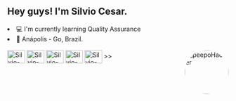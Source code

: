   ## Hey guys! I'm Silvio Cesar.
  <li>💻 I'm currently learning Quality Assurance</li>
  <li> 📍 Anápolis - Go, Brazil.</li>
<!-- <div align="center">
  <a href="https://github.com/scff096">
  <img height="165em" src="https://github-readme-stats.vercel.app/api?username=scff096&show_icons=true&theme=dark&include_all_commits=true&count_private=true"/>
  <img height="165em" src="https://github-readme-stats.vercel.app/api/top-langs/?username=scff096&layout=compact&langs_count=7&theme=dark"/>
</div> -->
<div style="display: inline_block"><br>
  <img align="center" alt="Silvio-JS" height="30" width="40" src="https://cdn.jsdelivr.net/gh/devicons/devicon/icons/javascript/javascript-original.svg">
  <img align="center" alt="Silvio-HTML" height="30" width="40" src="https://cdn.jsdelivr.net/gh/devicons/devicon/icons/html5/html5-original.svg">
  <img align="center" alt="Silvio-CSS" height="30" width="40" src="https://cdn.jsdelivr.net/gh/devicons/devicon/icons/css3/css3-original.svg">
  <img align="center" alt="Silvio-Postman" height="30" width="40" src="https://cdn.jsdelivr.net/gh/devicons/devicon@latest/icons/postman/postman-original.svg">
  <img align="center" alt="Silvio-CY" height="30" width="40" src=<svg viewBox="0 0 128 128">
            <path fill="#ffffff" d="M63.994.107c-2.123 0-4.249.119-6.36.329V.431c-.11.01-.217.03-.327.04-.827.087-1.65.184-2.471.301-.32.046-.638.1-.957.15-.441.07-.886.129-1.324.208l.004.016C22.26 6.55 0 32.723 0 64.005c0 6.006.837 11.913 2.477 17.619l-.012.004c.158.55.334 1.091.506 1.635.068.215.13.433.2.648 8.542 26 33.198 43.967 60.796 43.98h.014c.889 0 1.776-.014 2.665-.054 4.568-.189 8.652-3.057 10.403-7.3l2.531-6.16-.008-.001 29.365-71.48h-9.619L86.963 74.204 74.516 42.897H64.33l17.461 42.732-12.719 30.851h.002l-.271.66c-.431 1.038-1.415 1.753-2.52 1.794a65.02 65.02 0 0 1-2.303.052c-24.452 0-46.224-16.368-52.947-39.81a54.973 54.973 0 0 1-2.129-15.17c0-27.224 19.603-49.953 46.135-54.246.4-.065.8-.131 1.203-.188.453-.063.91-.115 1.367-.168a56.055 56.055 0 0 1 6.385-.377c23.516 0 44.034 14.524 51.858 36.414a55.722 55.722 0 0 1 .79 2.37 54.784 54.784 0 0 1 2.44 16.195c0 24.371-15.682 45.51-39.016 52.596l2.586 8.529c27.12-8.245 45.334-32.806 45.348-61.112 0-6.42-.96-12.698-2.822-18.75l.006-.002-.075-.228a63.602 63.602 0 0 0-.619-1.88 65.225 65.225 0 0 0-.34-.96c-.106-.292-.201-.587-.312-.879l-.014.006C114.444 16.508 90.91.107 63.994.107zm-19.01 41.981c-6.399 0-11.6 2.047-15.898 6.264-4.27 4.19-6.426 9.457-6.426 15.654 0 6.157 2.169 11.398 6.426 15.574 4.298 4.217 9.5 6.266 15.898 6.266 9.094 0 16.828-5.094 20.196-13.272l.173-.443-8.689-2.951-.148.39c-1.94 4.73-6.25 7.545-11.532 7.545-3.597 0-6.643-1.253-9.04-3.732-2.44-2.506-3.665-5.672-3.665-9.377 0-3.732 1.199-6.83 3.664-9.457 2.412-2.479 5.444-3.73 9.041-3.73 5.174 0 9.376 2.76 11.532 7.556l.162.377 8.676-2.95-.174-.444c-3.355-8.192-11.102-13.27-20.196-13.27z"></path>
            </svg> >>
  
  
          
            
           
          
    
          
          

  <img align="right" alt="peepoHacker" height="100" style="border-radius:50px;" src="https://cdn.betterttv.net/emote/60f5b7d32d1eba5400d07202/3x">
  
</div>

##

<div> 
<!--
  <a href="https://instagram.com/rafaballerini" target="_blank"><img src="https://img.shields.io/badge/-Instagram-%23E4405F?style=for-the-badge&logo=instagram&logoColor=white" target="_blank"></a>
 	<a href="https://www.twitch.tv/rafaballerinii" target="_blank"><img src="https://img.shields.io/badge/Twitch-9146FF?style=for-the-badge&logo=twitch&logoColor=white" target="_blank"></a>
 <a href="https://discord.gg/pDbY76q8Qf" target="_blank"><img src="https://img.shields.io/badge/Discord-7289DA?style=for-the-badge&logo=discord&logoColor=white" target="_blank"></a> 
  <a href = "mailto:contatorafaballerini@gmail.com"><img src="https://img.shields.io/badge/-Gmail-%23333?style=for-the-badge&logo=gmail&logoColor=white" target="_blank"></a>
  <a href="https://www.linkedin.com/in/rafaella-ballerini-45875016a" target="_blank"><img src="https://img.shields.io/badge/-LinkedIn-%230077B5?style=for-the-badge&logo=linkedin&logoColor=white" target="_blank"></a>  -->
 
</div>

